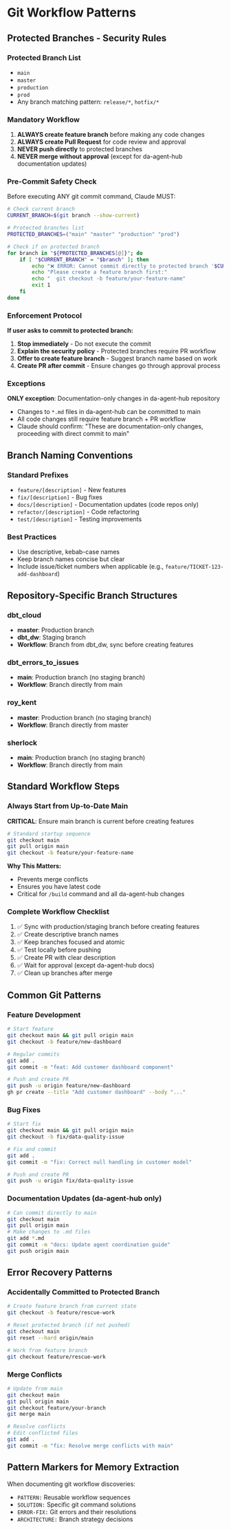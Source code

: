 # Git Workflow Patterns

## Protected Branches - Security Rules

### Protected Branch List
- `main`
- `master`
- `production`
- `prod`
- Any branch matching pattern: `release/*`, `hotfix/*`

### Mandatory Workflow
1. **ALWAYS create feature branch** before making any code changes
2. **ALWAYS create Pull Request** for code review and approval
3. **NEVER push directly** to protected branches
4. **NEVER merge without approval** (except for da-agent-hub documentation updates)

### Pre-Commit Safety Check
Before executing ANY git commit command, Claude MUST:

```bash
# Check current branch
CURRENT_BRANCH=$(git branch --show-current)

# Protected branches list
PROTECTED_BRANCHES=("main" "master" "production" "prod")

# Check if on protected branch
for branch in "${PROTECTED_BRANCHES[@]}"; do
    if [ "$CURRENT_BRANCH" = "$branch" ]; then
        echo "❌ ERROR: Cannot commit directly to protected branch '$CURRENT_BRANCH'"
        echo "Please create a feature branch first:"
        echo "  git checkout -b feature/your-feature-name"
        exit 1
    fi
done
```

### Enforcement Protocol
**If user asks to commit to protected branch:**
1. **Stop immediately** - Do not execute the commit
2. **Explain the security policy** - Protected branches require PR workflow
3. **Offer to create feature branch** - Suggest branch name based on work
4. **Create PR after commit** - Ensure changes go through approval process

### Exceptions
**ONLY exception**: Documentation-only changes in da-agent-hub repository
- Changes to `*.md` files in da-agent-hub can be committed to main
- All code changes still require feature branch + PR workflow
- Claude should confirm: "These are documentation-only changes, proceeding with direct commit to main"

## Branch Naming Conventions

### Standard Prefixes
- `feature/[description]` - New features
- `fix/[description]` - Bug fixes
- `docs/[description]` - Documentation updates (code repos only)
- `refactor/[description]` - Code refactoring
- `test/[description]` - Testing improvements

### Best Practices
- Use descriptive, kebab-case names
- Keep branch names concise but clear
- Include issue/ticket numbers when applicable (e.g., `feature/TICKET-123-add-dashboard`)

## Repository-Specific Branch Structures

### dbt_cloud
- **master**: Production branch
- **dbt_dw**: Staging branch
- **Workflow**: Branch from dbt_dw, sync before creating features

### dbt_errors_to_issues
- **main**: Production branch (no staging branch)
- **Workflow**: Branch directly from main

### roy_kent
- **master**: Production branch (no staging branch)
- **Workflow**: Branch directly from master

### sherlock
- **main**: Production branch (no staging branch)
- **Workflow**: Branch directly from main

## Standard Workflow Steps

### Always Start from Up-to-Date Main
**CRITICAL**: Ensure main branch is current before creating features

```bash
# Standard startup sequence
git checkout main
git pull origin main
git checkout -b feature/your-feature-name
```

**Why This Matters:**
- Prevents merge conflicts
- Ensures you have latest code
- Critical for `/build` command and all da-agent-hub changes

### Complete Workflow Checklist
1. ✅ Sync with production/staging branch before creating features
2. ✅ Create descriptive branch names
3. ✅ Keep branches focused and atomic
4. ✅ Test locally before pushing
5. ✅ Create PR with clear description
6. ✅ Wait for approval (except da-agent-hub docs)
7. ✅ Clean up branches after merge

## Common Git Patterns

### Feature Development
```bash
# Start feature
git checkout main && git pull origin main
git checkout -b feature/new-dashboard

# Regular commits
git add .
git commit -m "feat: Add customer dashboard component"

# Push and create PR
git push -u origin feature/new-dashboard
gh pr create --title "Add customer dashboard" --body "..."
```

### Bug Fixes
```bash
# Start fix
git checkout main && git pull origin main
git checkout -b fix/data-quality-issue

# Fix and commit
git add .
git commit -m "fix: Correct null handling in customer model"

# Push and create PR
git push -u origin fix/data-quality-issue
```

### Documentation Updates (da-agent-hub only)
```bash
# Can commit directly to main
git checkout main
git pull origin main
# Make changes to .md files
git add *.md
git commit -m "docs: Update agent coordination guide"
git push origin main
```

## Error Recovery Patterns

### Accidentally Committed to Protected Branch
```bash
# Create feature branch from current state
git checkout -b feature/rescue-work

# Reset protected branch (if not pushed)
git checkout main
git reset --hard origin/main

# Work from feature branch
git checkout feature/rescue-work
```

### Merge Conflicts
```bash
# Update from main
git checkout main
git pull origin main
git checkout feature/your-branch
git merge main

# Resolve conflicts
# Edit conflicted files
git add .
git commit -m "fix: Resolve merge conflicts with main"
```

## Pattern Markers for Memory Extraction

When documenting git workflow discoveries:
- `PATTERN:` Reusable workflow sequences
- `SOLUTION:` Specific git command solutions
- `ERROR-FIX:` Git errors and their resolutions
- `ARCHITECTURE:` Branch strategy decisions
